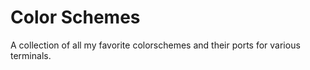 # Color Schemes

A collection of all my favorite colorschemes and their ports for various
terminals.
